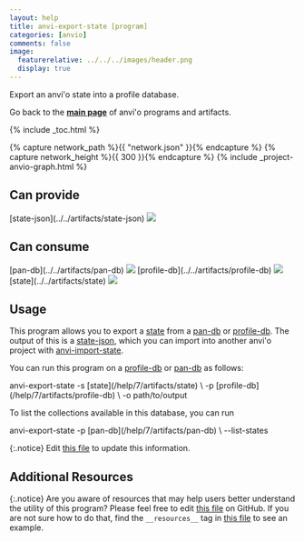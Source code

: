 ```yaml
---
layout: help
title: anvi-export-state [program]
categories: [anvio]
comments: false
image:
  featurerelative: ../../../images/header.png
  display: true
---
```


Export an anvi&#x27;o state into a profile database.

Go back to the **[main page](../../)** of anvi'o programs and artifacts.


{% include _toc.html %}
<div id="svg" class="subnetwork"></div>
{% capture network_path %}{{ "network.json" }}{% endcapture %}
{% capture network_height %}{{ 300 }}{% endcapture %}
{% include _project-anvio-graph.html %}


## Can provide

<p style="text-align: left" markdown="1"><span class="artifact-p">[state-json](../../artifacts/state-json) <img src="../../images/icons/JSON.png" class="artifact-icon-mini" /></span></p>

## Can consume

<p style="text-align: left" markdown="1"><span class="artifact-r">[pan-db](../../artifacts/pan-db) <img src="../../images/icons/DB.png" class="artifact-icon-mini" /></span> <span class="artifact-r">[profile-db](../../artifacts/profile-db) <img src="../../images/icons/DB.png" class="artifact-icon-mini" /></span> <span class="artifact-r">[state](../../artifacts/state) <img src="../../images/icons/CONCEPT.png" class="artifact-icon-mini" /></span></p>

## Usage


This program allows you to export a <span class="artifact-n">[state](/help/7/artifacts/state)</span> from a <span class="artifact-n">[pan-db](/help/7/artifacts/pan-db)</span> or <span class="artifact-n">[profile-db](/help/7/artifacts/profile-db)</span>. The output of this is a <span class="artifact-n">[state-json](/help/7/artifacts/state-json)</span>, which you can import into another anvi'o project with <span class="artifact-n">[anvi-import-state](/help/7/programs/anvi-import-state)</span>. 

You can run this program on a <span class="artifact-n">[profile-db](/help/7/artifacts/profile-db)</span> or <span class="artifact-n">[pan-db](/help/7/artifacts/pan-db)</span> as follows: 

<div class="codeblock" markdown="1">
anvi&#45;export&#45;state &#45;s <span class="artifact&#45;n">[state](/help/7/artifacts/state)</span> \
                  &#45;p <span class="artifact&#45;n">[profile&#45;db](/help/7/artifacts/profile&#45;db)</span>  \
                  &#45;o path/to/output
</div>

To list the collections available in this database, you can run 

<div class="codeblock" markdown="1">
anvi&#45;export&#45;state &#45;p <span class="artifact&#45;n">[pan&#45;db](/help/7/artifacts/pan&#45;db)</span> \
                  &#45;&#45;list&#45;states
</div>


{:.notice}
Edit [this file](https://github.com/merenlab/anvio/tree/master/anvio/docs/programs/anvi-export-state.md) to update this information.


## Additional Resources



{:.notice}
Are you aware of resources that may help users better understand the utility of this program? Please feel free to edit [this file](https://github.com/merenlab/anvio/tree/master/bin/anvi-export-state) on GitHub. If you are not sure how to do that, find the `__resources__` tag in [this file](https://github.com/merenlab/anvio/blob/master/bin/anvi-interactive) to see an example.
